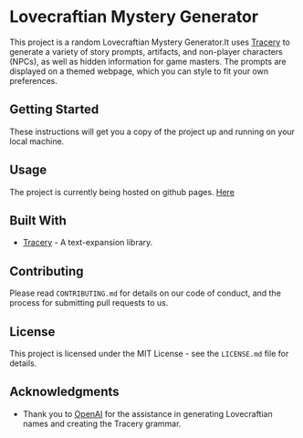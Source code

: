 # Lovecraftian Mystery Generator

This project is a random Lovecraftian Mystery Generator.It uses [Tracery](https://www.tracery.io/) to generate a variety of story prompts, artifacts, and non-player characters (NPCs), as well as hidden information for game masters. The prompts are displayed on a themed webpage, which you can style to fit your own preferences.

## Getting Started

These instructions will get you a copy of the project up and running on your local machine.

## Usage

The project is currently being hosted on github pages. [Here](https://nickpastoria.github.io/148TraceryGame/) 

## Built With

- [Tracery](https://www.tracery.io/) - A text-expansion library.

## Contributing

Please read `CONTRIBUTING.md` for details on our code of conduct, and the process for submitting pull requests to us.

## License

This project is licensed under the MIT License - see the `LICENSE.md` file for details.

## Acknowledgments

- Thank you to [OpenAI](https://openai.com/) for the assistance in generating Lovecraftian names and creating the Tracery grammar.
